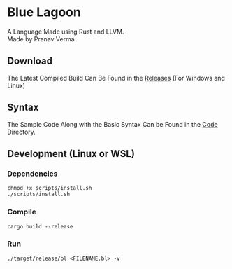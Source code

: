 # Blue Lagoon

A Language Made using Rust and LLVM. <br>
Made by Pranav Verma.

## Download
The Latest Compiled Build Can Be Found in the [Releases](https://github.com/PranavVerma-droid/Blue-Lagoon/releases) (For Windows and Linux)

## Syntax
The Sample Code Along with the Basic Syntax Can be Found in the [Code](code) Directory.

## Development (Linux or WSL)

### Dependencies
```chmod +x scripts/install.sh``` <br>
```./scripts/install.sh```

### Compile
```cargo build --release``` <br>

### Run
```./target/release/bl <FILENAME.bl> -v```



